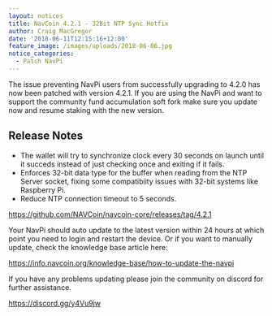 ```yaml
---
layout: notices
title: NavCoin 4.2.1 - 32Bit NTP Sync Hotfix
author: Craig MacGregor
date: '2018-06-11T12:15:16+12:00'
feature_image: /images/uploads/2018-06-06.jpg
notice_categories:
  - Patch NavPi
---
```

The issue preventing NavPi users from successfully upgrading to 4.2.0 has now been patched with version 4.2.1. If you are using the NavPi and want to support the community fund accumulation soft fork make sure you update now and resume staking with the new version.
<!--more-->

## Release Notes

- The wallet will try to synchronize clock every 30 seconds on launch until it succeds instead of just checking once and exiting if it fails.
- Enforces 32-bit data type for the buffer when reading from the NTP Server socket, fixing some compatibiity issues with 32-bit systems like Raspberry Pi.
- Reduce NTP connection timeout to 5 seconds.

https://github.com/NAVCoin/navcoin-core/releases/tag/4.2.1

Your NavPi should auto update to the latest version within 24 hours at which point you need to login and restart the device. Or if you want to manually update, check the knowledge base article here:

https://info.navcoin.org/knowledge-base/how-to-update-the-navpi

If you have any problems updating please join the community on discord for further assistance.

https://discord.gg/y4Vu9jw
